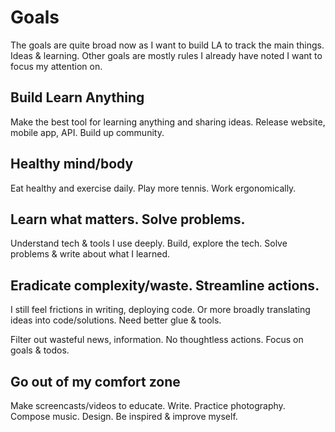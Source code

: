 # Goals

The goals are quite broad now as I want to build LA to track the main things. Ideas & learning. Other goals are mostly rules I already have noted I want to focus my attention on.

## Build Learn Anything

Make the best tool for learning anything and sharing ideas. Release website, mobile app, API. Build up community.

## Healthy mind/body

Eat healthy and exercise daily. Play more tennis. Work ergonomically.

## Learn what matters. Solve problems.

Understand tech & tools I use deeply. Build, explore the tech. Solve problems & write about what I learned.

## Eradicate complexity/waste. Streamline actions.

I still feel frictions in writing, deploying code. Or more broadly translating ideas into code/solutions. Need better glue & tools.

Filter out wasteful news, information. No thoughtless actions. Focus on goals & todos.

## Go out of my comfort zone

Make screencasts/videos to educate. Write. Practice photography. Compose music. Design. Be inspired & improve myself.
